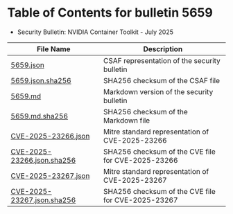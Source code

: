 # Table of Contents for bulletin 5659

 - Security Bulletin: NVIDIA Container Toolkit - July 2025

| File Name | Description |
|-----------|-------------|
| [5659.json](5659.json) | CSAF representation of the security bulletin |
| [5659.json.sha256](5659.json.sha256) | SHA256 checksum of the CSAF file |
| [5659.md](5659.md) | Markdown version of the security bulletin |
| [5659.md.sha256](5659.md.sha256) | SHA256 checksum of the Markdown file |
| [CVE-2025-23266.json](CVE-2025-23266.json) | Mitre standard representation of CVE-2025-23266 |
| [CVE-2025-23266.json.sha256](CVE-2025-23266.json.sha256) | SHA256 checksum of the CVE file for CVE-2025-23266 |
| [CVE-2025-23267.json](CVE-2025-23267.json) | Mitre standard representation of CVE-2025-23267 |
| [CVE-2025-23267.json.sha256](CVE-2025-23267.json.sha256) | SHA256 checksum of the CVE file for CVE-2025-23267 |
